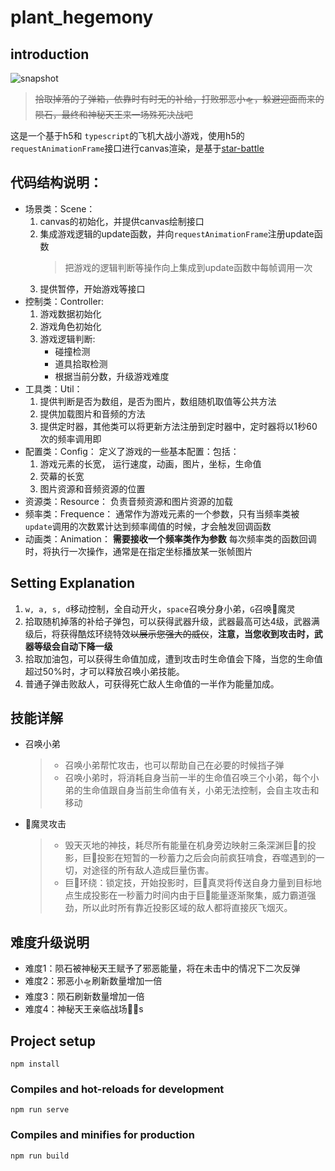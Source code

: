 # plant_hegemony
## introduction

![snapshot](shot.png)
>~~拾取掉落的子弹箱，依靠时有时无的补给，打败邪恶小🛸，躲避迎面而来的陨石，最终和神秘天王来一场殊死决战吧~~

这是一个基于h5和 `typescript`的飞机大战小游戏，使用h5的`requestAnimationFrame`接口进行canvas渲染，是基于[star-battle](https://github.com/gd4Ark/star-battle)

## 代码结构说明：
* 场景类：Scene：
    1. canvas的初始化，并提供canvas绘制接口
    2. 集成游戏逻辑的update函数，并向`requestAnimationFrame`注册update函数
        > 把游戏的逻辑判断等操作向上集成到update函数中每帧调用一次
    3. 提供暂停，开始游戏等接口
* 控制类：Controller:
    1. 游戏数据初始化
    2. 游戏角色初始化
    3. 游戏逻辑判断:
        * 碰撞检测
        * 道具拾取检测
        * 根据当前分数，升级游戏难度
* 工具类：Util：
    1. 提供判断是否为数组，是否为图片，数组随机取值等公共方法
    2. 提供加载图片和音频的方法
    3. 提供定时器，其他类可以将更新方法注册到定时器中，定时器将以1秒60次的频率调用即
* 配置类：Config：
    定义了游戏的一些基本配置：包括：
    1. 游戏元素的长宽， 运行速度，动画，图片，坐标，生命值
	2. 荧幕的长宽
    3. 图片资源和音频资源的位置
* 资源类：Resource：
    负责音频资源和图片资源的加载
* 频率类：Frequence：
    通常作为游戏元素的一个参数，只有当频率类被`update`调用的次数累计达到频率阈值的时候，才会触发回调函数
* 动画类：Animation：
    __需要接收一个频率类作为参数__
    每次频率类的函数回调时，将执行一次操作，通常是在指定坐标播放某一张帧图片





## Setting Explanation
1. `w, a, s, d`移动控制，全自动开火，`space`召唤分身小弟，`G`召唤🦈魔灵
2. 拾取随机掉落的补给子弹包，可以获得武器升级，武器最高可达4级，武器满级后，将获得酷炫环绕特效~~以展示您强大的威仪~~，**注意，当您收到攻击时，武器等级会自动下降一级**
3. 拾取加油包，可以获得生命值加成，遭到攻击时生命值会下降，当您的生命值超过50%时，才可以释放召唤小弟技能。
4. 普通子弹击败敌人，可获得死亡敌人生命值的一半作为能量加成。
## 技能详解
* 召唤小弟
    > * 召唤小弟帮忙攻击，也可以帮助自己在必要的时候挡子弹 
    > * 召唤小弟时，将消耗自身当前一半的生命值召唤三个小弟，每个小弟的生命值跟自身当前生命值有关，小弟无法控制，会自主攻击和移动
* 🦈魔灵攻击
    > * 毁天灭地的神技，耗尽所有能量在机身旁边映射三条深渊巨🦈的投影，巨🦈投影在短暂的一秒蓄力之后会向前疯狂啃食，吞噬遇到的一切，对途径的所有敌人造成巨量伤害。
    > * 巨🦈环绕：锁定技，开始投影时，巨🦈真灵将传送自身力量到目标地点生成投影在一秒蓄力时间内由于巨🦈能量逐渐聚集，威力霸道强劲，所以此时所有靠近投影区域的敌人都将直接灰飞烟灭。
## 难度升级说明
* 难度1：陨石被神秘天王赋予了邪恶能量，将在未击中的情况下二次反弹
* 难度2：邪恶小🛸刷新数量增加一倍
* 难度3：陨石刷新数量增加一倍
* 难度4：神秘天王亲临战场🐱‍👤s
## Project setup
```
npm install
```

### Compiles and hot-reloads for development
```
npm run serve
```

### Compiles and minifies for production
```
npm run build

